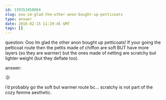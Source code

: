 ```yaml
---
id: 139351458064
slug: ooo-im-glad-the-other-anon-bought-up-petticoats
type: answer
date: 2016-02-15 11:29:45 GMT
tags: []
---
```

question: Ooo Im glad the other anon bought up petticoats! If your going the petticoat route then the pettis made of chiffon are soft BUT have more layers (so they are warmer) but the ones made of netting are scratchy but lighter weight (but they deflate too).

answer: <p>:D</p><p>i’d probably go the soft but warmer route bc... scratchy is not part of the cozy femme aesthetic.</p>